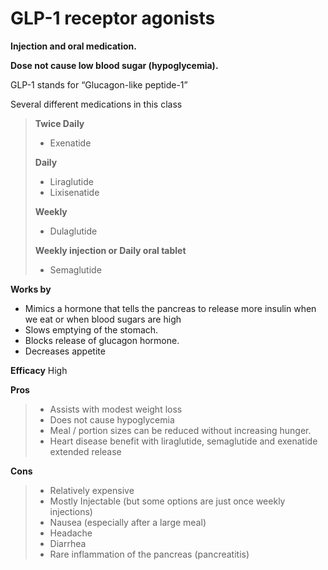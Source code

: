# GLP-1 receptor agonists

**Injection and oral medication.**

**Dose not cause low blood sugar (hypoglycemia).**

GLP-1 stands for “Glucagon-like peptide-1”

Several different medications in this class

> **Twice Daily**
>
> - Exenatide
>
> **Daily**
>
> - Liraglutide
> - Lixisenatide
>
> **Weekly**
>
> - Dulaglutide
>
> **Weekly injection or Daily oral tablet**
>
> - Semaglutide

**Works by**

- Mimics a hormone that tells the pancreas to release more insulin when we eat or when blood sugars are high
- Slows emptying of the stomach.
- Blocks release of glucagon hormone.
- Decreases appetite

**Efficacy** High

**Pros**

> - Assists with modest weight loss
> - Does not cause hypoglycemia
> - Meal / portion sizes can be reduced without increasing hunger.
> - Heart disease benefit with liraglutide, semaglutide and exenatide extended release

**Cons**

> - Relatively expensive
> - Mostly Injectable (but some options are just once weekly injections)
> - Nausea (especially after a large meal)
> - Headache
> - Diarrhea
> - Rare inflammation of the pancreas (pancreatitis)
